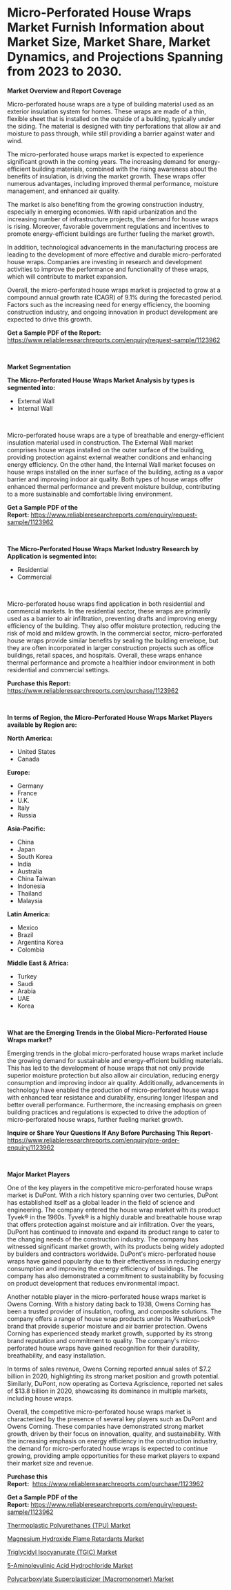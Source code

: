 <p><h1>Micro-Perforated House Wraps Market Furnish Information about Market Size, Market Share, Market Dynamics, and Projections Spanning from 2023 to 2030.</h1></p><p><strong>Market Overview and Report Coverage</strong></p>
<p><p>Micro-perforated house wraps are a type of building material used as an exterior insulation system for homes. These wraps are made of a thin, flexible sheet that is installed on the outside of a building, typically under the siding. The material is designed with tiny perforations that allow air and moisture to pass through, while still providing a barrier against water and wind.</p><p>The micro-perforated house wraps market is expected to experience significant growth in the coming years. The increasing demand for energy-efficient building materials, combined with the rising awareness about the benefits of insulation, is driving the market growth. These wraps offer numerous advantages, including improved thermal performance, moisture management, and enhanced air quality.</p><p>The market is also benefiting from the growing construction industry, especially in emerging economies. With rapid urbanization and the increasing number of infrastructure projects, the demand for house wraps is rising. Moreover, favorable government regulations and incentives to promote energy-efficient buildings are further fueling the market growth.</p><p>In addition, technological advancements in the manufacturing process are leading to the development of more effective and durable micro-perforated house wraps. Companies are investing in research and development activities to improve the performance and functionality of these wraps, which will contribute to market expansion.</p><p>Overall, the micro-perforated house wraps market is projected to grow at a compound annual growth rate (CAGR) of 9.1% during the forecasted period. Factors such as the increasing need for energy efficiency, the booming construction industry, and ongoing innovation in product development are expected to drive this growth.</p></p>
<p><strong>Get a Sample PDF of the Report:</strong> <a href="https://www.reliableresearchreports.com/enquiry/request-sample/1123962">https://www.reliableresearchreports.com/enquiry/request-sample/1123962</a></p>
<p>&nbsp;</p>
<p><strong>Market Segmentation</strong></p>
<p><strong>The Micro-Perforated House Wraps Market Analysis by types is segmented into:</strong></p>
<p><ul><li>External Wall</li><li>Internal Wall</li></ul></p>
<p>&nbsp;</p>
<p><p>Micro-perforated house wraps are a type of breathable and energy-efficient insulation material used in construction. The External Wall market comprises house wraps installed on the outer surface of the building, providing protection against external weather conditions and enhancing energy efficiency. On the other hand, the Internal Wall market focuses on house wraps installed on the inner surface of the building, acting as a vapor barrier and improving indoor air quality. Both types of house wraps offer enhanced thermal performance and prevent moisture buildup, contributing to a more sustainable and comfortable living environment.</p></p>
<p><strong>Get a Sample PDF of the Report:</strong>&nbsp;<a href="https://www.reliableresearchreports.com/enquiry/request-sample/1123962">https://www.reliableresearchreports.com/enquiry/request-sample/1123962</a></p>
<p>&nbsp;</p>
<p><strong>The Micro-Perforated House Wraps Market Industry Research by Application is segmented into:</strong></p>
<p><ul><li>Residential</li><li>Commercial</li></ul></p>
<p>&nbsp;</p>
<p><p>Micro-perforated house wraps find application in both residential and commercial markets. In the residential sector, these wraps are primarily used as a barrier to air infiltration, preventing drafts and improving energy efficiency of the building. They also offer moisture protection, reducing the risk of mold and mildew growth. In the commercial sector, micro-perforated house wraps provide similar benefits by sealing the building envelope, but they are often incorporated in larger construction projects such as office buildings, retail spaces, and hospitals. Overall, these wraps enhance thermal performance and promote a healthier indoor environment in both residential and commercial settings.</p></p>
<p><strong>Purchase this Report:</strong>&nbsp; <a href="https://www.reliableresearchreports.com/purchase/1123962">https://www.reliableresearchreports.com/purchase/1123962</a></p>
<p>&nbsp;</p>
<p><strong>In terms of Region, the Micro-Perforated House Wraps Market Players available by Region are:</strong></p>
<p>
    <p> <strong> North America: </strong>
        <ul>
            <li>United States</li>
            <li>Canada</li>
        </ul>
        </p> 
    <p> <strong> Europe: </strong>
        <ul>
            <li>Germany</li>
            <li>France</li>
            <li>U.K.</li>
            <li>Italy</li>
            <li>Russia</li>
        </ul>
        </p> 
    <p> <strong> Asia-Pacific: </strong>
        <ul>
            <li>China</li>
            <li>Japan</li>
            <li>South Korea</li>
            <li>India</li>
            <li>Australia</li>
            <li>China Taiwan</li>
            <li>Indonesia</li>
            <li>Thailand</li>
            <li>Malaysia</li>
        </ul>
        </p> 
    <p> <strong> Latin America: </strong>
        <ul>
            <li>Mexico</li>
            <li>Brazil</li>
            <li>Argentina Korea</li>
            <li>Colombia</li>
        </ul>
        </p> 
    <p> <strong> Middle East & Africa: </strong>
        <ul>
            <li>Turkey</li>
            <li>Saudi</li>
            <li>Arabia</li>
            <li>UAE</li>
            <li>Korea</li>
        </ul>
    </p>
    </p>
<p>&nbsp;</p>
<p><strong>What are the Emerging Trends in the Global Micro-Perforated House Wraps market?</strong></p>
<p><p>Emerging trends in the global micro-perforated house wraps market include the growing demand for sustainable and energy-efficient building materials. This has led to the development of house wraps that not only provide superior moisture protection but also allow air circulation, reducing energy consumption and improving indoor air quality. Additionally, advancements in technology have enabled the production of micro-perforated house wraps with enhanced tear resistance and durability, ensuring longer lifespan and better overall performance. Furthermore, the increasing emphasis on green building practices and regulations is expected to drive the adoption of micro-perforated house wraps, further fueling market growth.</p></p>
<p><strong>Inquire or Share Your Questions If Any Before Purchasing This Report</strong>- <a href="https://www.reliableresearchreports.com/enquiry/pre-order-enquiry/1123962">https://www.reliableresearchreports.com/enquiry/pre-order-enquiry/1123962</a></p>
<p>&nbsp;</p>
<p><strong>Major Market Players</strong></p>
<p><p>One of the key players in the competitive micro-perforated house wraps market is DuPont. With a rich history spanning over two centuries, DuPont has established itself as a global leader in the field of science and engineering. The company entered the house wrap market with its product Tyvek® in the 1960s. Tyvek® is a highly durable and breathable house wrap that offers protection against moisture and air infiltration. Over the years, DuPont has continued to innovate and expand its product range to cater to the changing needs of the construction industry. The company has witnessed significant market growth, with its products being widely adopted by builders and contractors worldwide. DuPont's micro-perforated house wraps have gained popularity due to their effectiveness in reducing energy consumption and improving the energy efficiency of buildings. The company has also demonstrated a commitment to sustainability by focusing on product development that reduces environmental impact.</p><p>Another notable player in the micro-perforated house wraps market is Owens Corning. With a history dating back to 1938, Owens Corning has been a trusted provider of insulation, roofing, and composite solutions. The company offers a range of house wrap products under its WeatherLock® brand that provide superior moisture and air barrier protection. Owens Corning has experienced steady market growth, supported by its strong brand reputation and commitment to quality. The company's micro-perforated house wraps have gained recognition for their durability, breathability, and easy installation.</p><p>In terms of sales revenue, Owens Corning reported annual sales of $7.2 billion in 2020, highlighting its strong market position and growth potential. Similarly, DuPont, now operating as Corteva Agriscience, reported net sales of $13.8 billion in 2020, showcasing its dominance in multiple markets, including house wraps.</p><p>Overall, the competitive micro-perforated house wraps market is characterized by the presence of several key players such as DuPont and Owens Corning. These companies have demonstrated strong market growth, driven by their focus on innovation, quality, and sustainability. With the increasing emphasis on energy efficiency in the construction industry, the demand for micro-perforated house wraps is expected to continue growing, providing ample opportunities for these market players to expand their market size and revenue.</p></p>
<p><strong>Purchase this Report:</strong>&nbsp;&nbsp;<a href="https://www.reliableresearchreports.com/purchase/1123962">https://www.reliableresearchreports.com/purchase/1123962</a></p>
<p></p>
<p><strong>Get a Sample PDF of the Report:</strong>&nbsp;<a href="https://www.reliableresearchreports.com/enquiry/request-sample/1123962">https://www.reliableresearchreports.com/enquiry/request-sample/1123962</a></p>
<p><p><a href="https://github.com/sndrkn/Market-Research-Report-List-1/blob/main/thermoplastic-polyurethanes-tpu-market.md">Thermoplastic Polyurethanes (TPU) Market</a></p><p><a href="https://github.com/kholmovskayalyudmila/Market-Research-Report-List-1/blob/main/magnesium-hydroxide-flame-retardants-market.md">Magnesium Hydroxide Flame Retardants Market</a></p><p><a href="https://github.com/merzlyukov93/Market-Research-Report-List-1/blob/main/triglycidyl-isocyanurate-tgic-market.md">Triglycidyl Isocyanurate (TGIC) Market</a></p><p><a href="https://github.com/melchekhinf/Market-Research-Report-List-1/blob/main/5-aminolevulinic-acid-hydrochloride-market.md">5-Aminolevulinic Acid Hydrochloride Market</a></p><p><a href="https://github.com/sofyaavrova/Market-Research-Report-List-1/blob/main/polycarboxylate-superplasticizer-macromonomer-market.md">Polycarboxylate Superplasticizer (Macromonomer) Market</a></p></p>